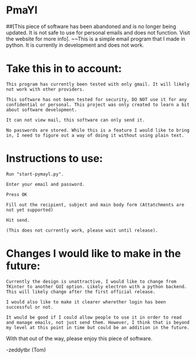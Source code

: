 # PmaYl
##[This piece of software has been abandoned and is no longer being updated. It is not safe to use for personal emails and does not function. Visit the website for more info].
~~This is a simple email program that I made in python. It is currently in development and does not work.

# Take this in to account:

    This program has currently been tested with only gmail. It will likely not work with other providers. 
    
    This software has not been tested for security, DO NOT use it for any confidential or personal. This project was only created to learn a bit about software development.
    
    It can not view mail, this software can only send it.
    
    No passwords are stored. While this is a feature I would like to bring in, I need to figure out a way of doing it without using plain text.

# Instructions to use:

    Run "start-pymayl.py".
    
    Enter your email and password.
    
    Press OK
    
    Fill out the recipient, subject and main body form (Attatchments are not yet supported)
    
    Hit send.
    
    (This does not currently work, please wait until release).

# Changes I would like to make in the future:
    
    Currently the design is unattractive, I would like to change from TKinter to another GUI option. Likely electron with a python backend. This will likely change after the first official release.
    
    I would also like to make it clearer wherether login has been successful or not.
    
    It would be good if I could allow people to use it in order to read and manage emails, not just send them. However, I think that is beyond my level at this point in time but could be an addition in the future.

With that out of the way, please enjoy this piece of software.

-zeddytbr (Tom)
